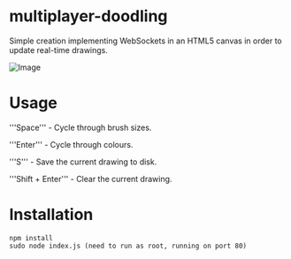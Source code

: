 # multiplayer-doodling
Simple creation implementing WebSockets in an HTML5 canvas in order to update real-time drawings.

![Image](http://i.imgur.com/56uUMHf.png)

# Usage

'''Space''' - Cycle through brush sizes.

'''Enter''' - Cycle through colours.

'''S''' - Save the current drawing to disk.

'''Shift + Enter''' - Clear the current drawing.

# Installation
```
npm install
sudo node index.js (need to run as root, running on port 80)
```
